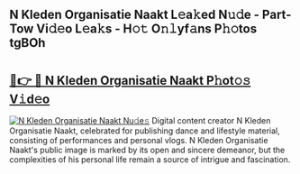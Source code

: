 ## N Kleden Organisatie Naakt L𝚎a𝚔ed N𝚞𝚍e - Part-Tow Vi𝚍𝚎o L𝚎a𝚔s - H𝚘𝚝 O𝚗𝚕yf𝚊ns P𝚑𝚘tos tgBOh

# <h2><a href="http://kfe1g4.oniu.top/?m=N+Kleden+Organisatie+Naakt">🔗👉 🔴 N Kleden Organisatie Naakt P𝚑ot𝚘𝚜 V𝚒d𝚎o</a></h2>

[![N Kleden Organisatie Naakt Nu𝚍e𝚜](https://i.imgur.com/0qMVB7G.gif)](http://kfe1g4.oniu.top/?m=N+Kleden+Organisatie+Naakt)
Digital content creator N Kleden Organisatie Naakt, celebrated for publishing dance and lifestyle material, consisting of performances and personal vlogs. N Kleden Organisatie Naakt's public image is marked by its open and sincere demeanor, but the complexities of his personal life remain a source of intrigue and fascination.  
